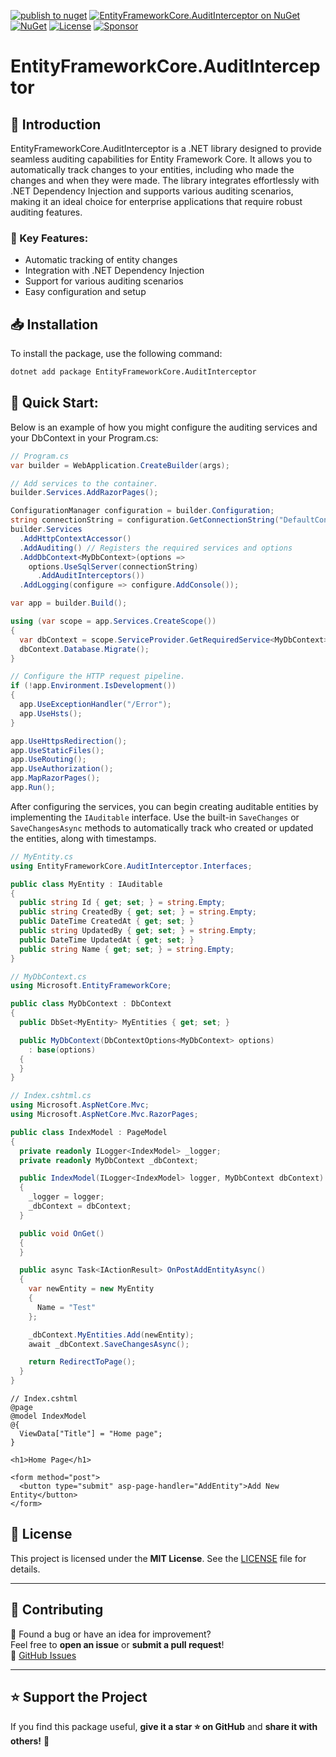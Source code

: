 ﻿[![publish to nuget](https://github.com/ShadyNagy/EntityFrameworkCore.AuditInterceptor/actions/workflows/nugt-publish.yml/badge.svg)](https://github.com/ShadyNagy/EntityFrameworkCore.AuditInterceptor/actions/workflows/nugt-publish.yml)
[![EntityFrameworkCore.AuditInterceptor on NuGet](https://img.shields.io/nuget/v/EntityFrameworkCore.AuditInterceptor?label=EntityFrameworkCore.AuditInterceptor)](https://www.nuget.org/packages/EntityFrameworkCore.AuditInterceptor/)
[![NuGet](https://img.shields.io/nuget/dt/EntityFrameworkCore.AuditInterceptor)](https://www.nuget.org/packages/EntityFrameworkCore.AuditInterceptor)
[![License](https://img.shields.io/badge/License-MIT-blue.svg)](https://github.com/ShadyNagy/EntityFrameworkCore.AuditInterceptor/blob/main/LICENSE)
[![Sponsor](https://img.shields.io/badge/Sponsor-ShadyNagy-brightgreen?logo=github-sponsors)](https://github.com/sponsors/ShadyNagy)

# EntityFrameworkCore.AuditInterceptor

## 📌 Introduction
EntityFrameworkCore.AuditInterceptor is a .NET library designed to provide seamless auditing capabilities for Entity Framework Core. It allows you to automatically track changes to your entities, including who made the changes and when they were made. The library integrates effortlessly with .NET Dependency Injection and supports various auditing scenarios, making it an ideal choice for enterprise applications that require robust auditing features.

### 📌 Key Features:  

- Automatic tracking of entity changes
- Integration with .NET Dependency Injection
- Support for various auditing scenarios
- Easy configuration and setup

## 📥 Installation

To install the package, use the following command:

```sh
dotnet add package EntityFrameworkCore.AuditInterceptor
```

## 🚀 Quick Start: 

Below is an example of how you might configure the auditing services and your DbContext in your Program.cs:

```csharp
// Program.cs
var builder = WebApplication.CreateBuilder(args);

// Add services to the container.
builder.Services.AddRazorPages();

ConfigurationManager configuration = builder.Configuration;
string connectionString = configuration.GetConnectionString("DefaultConnection")!;
builder.Services
  .AddHttpContextAccessor()
  .AddAuditing() // Registers the required services and options
  .AddDbContext<MyDbContext>(options =>
    options.UseSqlServer(connectionString)
      .AddAuditInterceptors())
  .AddLogging(configure => configure.AddConsole());

var app = builder.Build();

using (var scope = app.Services.CreateScope())
{
  var dbContext = scope.ServiceProvider.GetRequiredService<MyDbContext>();
  dbContext.Database.Migrate();
}

// Configure the HTTP request pipeline.
if (!app.Environment.IsDevelopment())
{
  app.UseExceptionHandler("/Error");
  app.UseHsts();
}

app.UseHttpsRedirection();
app.UseStaticFiles();
app.UseRouting();
app.UseAuthorization();
app.MapRazorPages();
app.Run();
```

After configuring the services, you can begin creating auditable entities by implementing the `IAuditable` interface. Use the built-in `SaveChanges` or `SaveChangesAsync` methods to automatically track who created or updated the entities, along with timestamps.

```csharp
// MyEntity.cs
using EntityFrameworkCore.AuditInterceptor.Interfaces;

public class MyEntity : IAuditable
{
  public string Id { get; set; } = string.Empty;
  public string CreatedBy { get; set; } = string.Empty;
  public DateTime CreatedAt { get; set; }
  public string UpdatedBy { get; set; } = string.Empty;
  public DateTime UpdatedAt { get; set; }
  public string Name { get; set; } = string.Empty;
}
```

```csharp
// MyDbContext.cs
using Microsoft.EntityFrameworkCore;

public class MyDbContext : DbContext
{
  public DbSet<MyEntity> MyEntities { get; set; }

  public MyDbContext(DbContextOptions<MyDbContext> options)
    : base(options)
  {
  }
}
```

```csharp
// Index.cshtml.cs
using Microsoft.AspNetCore.Mvc;
using Microsoft.AspNetCore.Mvc.RazorPages;

public class IndexModel : PageModel
{
  private readonly ILogger<IndexModel> _logger;
  private readonly MyDbContext _dbContext;

  public IndexModel(ILogger<IndexModel> logger, MyDbContext dbContext)
  {
    _logger = logger;
    _dbContext = dbContext;
  }

  public void OnGet()
  {
  }

  public async Task<IActionResult> OnPostAddEntityAsync()
  {
    var newEntity = new MyEntity
    {
      Name = "Test"
    };

    _dbContext.MyEntities.Add(newEntity);
    await _dbContext.SaveChangesAsync();

    return RedirectToPage();
  }
}
```

```aspnetcorerazor
// Index.cshtml
@page
@model IndexModel
@{
  ViewData["Title"] = "Home page";
}

<h1>Home Page</h1>

<form method="post">
  <button type="submit" asp-page-handler="AddEntity">Add New Entity</button>
</form>
```

## 🔗 License
This project is licensed under the **MIT License**. See the [LICENSE](LICENSE) file for details.

---

## 🙌 Contributing
🎯 Found a bug or have an idea for improvement?  
Feel free to **open an issue** or **submit a pull request**!  
🔗 [GitHub Issues](https://github.com/ShadyNagy/EntityFrameworkCore.AuditInterceptor/issues)

---

## ⭐ Support the Project
If you find this package useful, **give it a star ⭐ on GitHub** and **share it with others!** 🚀
